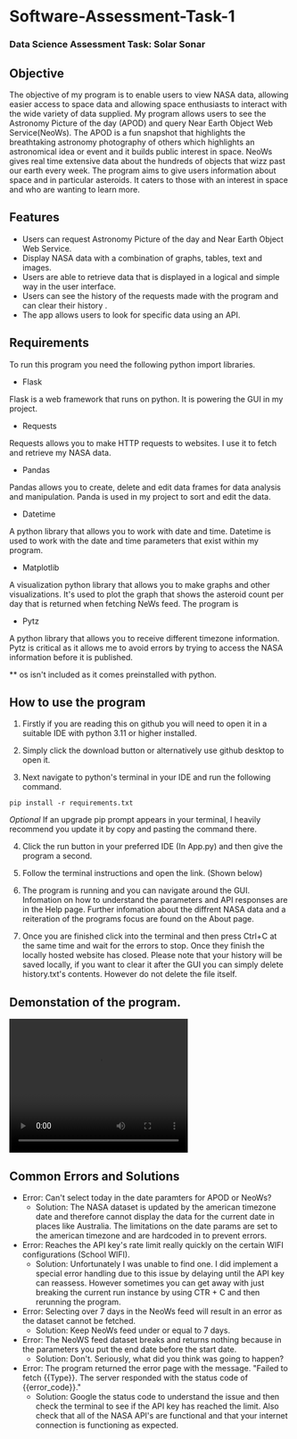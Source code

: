 # Software-Assessment-Task-1
### Data Science Assessment Task: Solar Sonar
## Objective
The objective of my program is to enable users to view NASA data, allowing easier access to space data and allowing space enthusiasts to interact with the wide variety of data supplied. My program allows users to see the Astronomy Picture of the day (APOD) and query Near Earth Object Web Service(NeoWs). The APOD is a fun snapshot that highlights the breathtaking astronomy photography of others which highlights an astronomical idea or event and it builds public interest in space. NeoWs gives real time extensive data about the hundreds of objects that wizz past our earth every week. The program aims to give users information about space and in particular asteroids. It caters to those with an interest in space and who are wanting to learn more.


## Features
- Users can request  Astronomy Picture of the day and Near Earth Object Web Service.
- Display NASA data with a combination of graphs, tables, text and images.
- Users are able to retrieve data that is displayed in a logical and simple way in the user interface.
- Users can see the history of the requests made with the program and can clear their history .
- The app allows users to look for specific data using an API.


## Requirements
To run this program you need the following python import libraries.
- Flask


Flask is a web framework that runs on python. It is powering the GUI in my project.
- Requests


Requests allows you to make HTTP requests to websites. I use it to fetch and retrieve my NASA data.
- Pandas


Pandas allows you to create, delete and edit data frames for data analysis and manipulation. Panda is used in my project to sort and edit the data.
- Datetime


A python library that allows you to work with date and time. Datetime is used to work with the date and time parameters that exist within my program.
- Matplotlib


A visualization python library that allows you to make graphs and other visualizations.  It's used to plot the graph that shows the asteroid count per day that is returned when fetching NeWs feed. The program is
- Pytz


A python library that allows you to receive different timezone information. Pytz is critical as it allows me to avoid errors by trying to access the NASA information before it is published.


** os isn't included as it comes preinstalled with python.


## How to use the program
1. Firstly if you are reading this on github you will need to open it in a suitable IDE with python 3.11 or higher installed.
2. Simply click the download button or alternatively use github desktop to open it.


3. Next navigate to python's terminal in your IDE and run the following command.
```
pip install -r requirements.txt
```
*Optional* If an upgrade pip prompt appears in your terminal, I heavily recommend you update it by copy and pasting the command there.


4. Click the run button in your preferred IDE (In App.py) and then give the program a second.


5. Follow the terminal instructions and open the link. (Shown below)


6. The program is running and you can navigate around the GUI. Infomation on how to understand the parameters and API responses are in the Help page. Further infomation about the diffrent NASA data and a reiteration of the programs focus are found on the About page.

7. Once you are finished click into the terminal and then press Ctrl+C at the same time and wait for the errors to stop. Once they finish the locally hosted website has closed. Please note that your history will be saved locally, if you want to clear it after the GUI you can simply delete history.txt's contents. However do not delete the file itself.

## Demonstation of the program.
<video width="320" height="240" controls>
  <source src="Demonstration.mp4" type="video/mp4">
</video>

## Common Errors and Solutions
- Error: Can't select today in the date paramters for APOD or NeoWs?
    - Solution: The NASA dataset is updated by the american timezone date and therefore cannot display the data for the current date in places like Australia. The limitations on the date params  are set to the american timezone and are hardcoded in to prevent errors.
- Error: Reaches the API key's rate limit really quickly on the certain WIFI configurations (School WIFI).
    - Solution: Unfortunately I was unable to find one. I did implement a special error handling due to this issue by delaying until the API key can reassess. However sometimes you can get away with just breaking the current run instance by using CTR + C and then rerunning the program.
- Error: Selecting over 7 days in the NeoWs feed will result in an error as the dataset cannot be fetched.
   - Solution: Keep NeoWs feed under or equal to 7 days.
- Error: The NeoWS feed dataset breaks and returns nothing because in the parameters you put the end date before the start date.
   - Solution: Don't. Seriously, what did you think was going to happen?
- Error: The program returned the error page with the message. "Failed to fetch {{Type}}. The server responded with the status code of {{error_code}}."
    - Solution: Google the status code to understand the issue and  then check the terminal to see if the API key has reached the limit. Also check that all of the NASA API's  are functional and that your internet connection is functioning as expected.
    